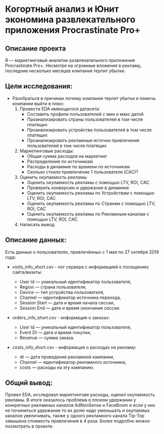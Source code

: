 # Когортный анализ и Юнит экономина развлекательного приложения Procrastinate Pro+

## Описание проекта

Я — маркетинговый аналитик развлекательного приложения Procrastinate Pro+. Несмотря на огромные вложения в рекламу, последние несколько месяцев компания терпит убытки.

## Цели исследования:
* Разобраться в причинах почему компания терпит убытки и помочь компании выйти в плюс:
    1. Провести EDA имеющегося датасета: 
        * Составить профили пользователей с мин и макс датой
        * Проанализировать страны пользователей в том числе платящих
        * Проанализировать устройства пользователей в том числе платящих
        * Проанализировать рекламные источки привлечения пользователей в том числе платящих
    2. Маркетинговые расходы:
        * Общая сумма расходов на маркетинг
        * Распределение по источникам
        * Расходы в динамике по времени по источникам
        * Сколько стоило привлечение 1 пользователя (CAC)?
    3. Оценить окупаемость рекламы
        * Оценить окупаемость рекламы с помощью LTV, ROI, CAC
        * Проверить конверсию и удержание в динамике
        * Оценить окупаемость рекламы по Устройствам с помощью LTV, ROI, CAC
        * Оценить окупаемость рекламы по Странам с помощью LTV, ROI, CAC
        * Оценить окупаемость рекламы по Рекламным каналам с помощью LTV, ROI, CAC
    4. Написать вывод


## Описание данных:

Есть данные о пользователях, привлечённых с 1 мая по 27 октября 2019 года:

* visits_info_short.csv - лог сервера с информацией о посещениях сайта/визиты:
    - User Id — уникальный идентификатор пользователя,
    - Region — страна пользователя,
    - Device — тип устройства пользователя,
    - Channel — идентификатор источника перехода,
    - Session Start — дата и время начала сессии,
    - Session End — дата и время окончания сессии.

* orders_info_short.csv - информация о заказах:
    - User Id — уникальный идентификатор пользователя,
    - Event Dt — дата и время покупки,
    - Revenue — сумма заказа.

* costs_info_short.csv - информация о расходах на рекламу:
    - dt — дата проведения рекламной кампании,
    - Channel — идентификатор рекламного источника,
    - costs — расходы на эту кампанию.

## Общий вывод: 
Провел EDA, исследовал маркетингове расходы, оценил окупаемость рекламы. В итоге оказалось проблема в плохом удержании у конкретных рекламных каналов AdNonSense и FaceBoom и если у них не починиться удержание то их долю надо уменьшать и окупаемых каналов увеличивать, также у одного рекламного канала Tip-Top завышена стоимость привлечения в 4 раза.
Более подробно можно посмотреть в проекте.